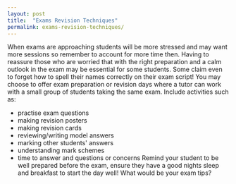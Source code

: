 ```yaml
---
layout: post
title:  "Exams Revision Techniques"
permalink: exams-revision-techniques/
---
```

When exams are approaching students will be more stressed and may want more
sessions so remember to account for more time then. Having to reassure those
who are worried that with the right preparation and a calm outlook in the exam
may be essential for some students. Some claim even to forget how to spell
their names correctly on their exam script! You may choose to offer exam
preparation or revision days where a tutor can work with a small group of
students taking the same exam. Include activities such as:

* practise exam questions 
* making revision posters 
* making revision cards 
* reviewing/writing model answers 
* marking other students' answers 
* understanding mark schemes 
* time to answer and questions or concerns 
Remind your student to be well prepared before the exam, ensure they have a
good nights sleep and breakfast to start the day well! What would be your exam
tips?
